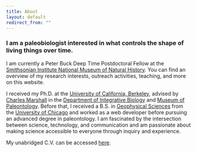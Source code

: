 ```yaml
---
title: About
layout: default
redirect_from: ""
---
```


### I am a paleobiologist interested in what controls the shape of living things over time.

I am currently a Peter Buck Deep Time Postdoctoral Fellow at the [Smithsonian Institute National Museum of Natural History](http://naturalhistory.si.edu/). You can find an overview of my research interests, outreach activities, teaching, and more on this website.

I received my Ph.D. at the [University of California, Berkeley](http://www.berkeley.edu/), advised by [Charles Marshall](http://ib.berkeley.edu/labs/marshall/) in the [Department of Integrative Biology](http://ib.berkeley.edu/) and [Museum of Paleontology](http://www.ucmp.berkeley.edu/).  Before that, I received a B.S. in [Geophysical Sciences](http://geosci.uchicago.edu/) from the [University of Chicago](https://www.uchicago.edu/) and worked as a web developer before pursuing an advanced degree in paleontology. I am fascinated by the intersection between science, technology, and communication and am passionate about making science accessible to everyone through inquiry and experience.

My unabridged C.V. can be accessed [here](https://docs.google.com/document/d/1WIl9_PZGPZ4RLKd_nXcQ2G1eKad0dv5wBGQ1mu0TxM4/pub).

<div id="banner"></div>
